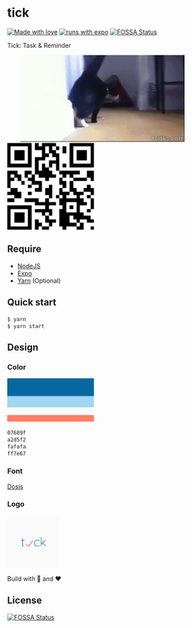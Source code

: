 # tick

[![Made with love](https://img.shields.io/badge/made-with%20❤️-blue)](https://github.com/cuongw)
[![runs with expo](https://img.shields.io/badge/Runs%20with%20Expo-000.svg?style=flat-square&logo=EXPO&labelColor=f3f3f3&logoColor=000)](https://expo.io/)
[![FOSSA Status](https://app.fossa.io/api/projects/git%2Bgithub.com%2F500lab%2Ftick.svg?type=shield)](https://app.fossa.io/projects/git%2Bgithub.com%2F500lab%2Ftick?ref=badge_shield)

Tick: Task & Reminder

<span style="margin: 30px"><img src="./images/cat.gif" height=200 /></span>
<a href="https://expo.io/@cuongndt/tick"><img src="./images/qr_code.png" height=200 /></a>

## Require

- [NodeJS](https://nodejs.org/en/)
- [Expo](https://expo.io/)
- [Yarn](https://yarnpkg.com/lang/en/) (Optional)

## Quick start

```shell
$ yarn
$ yarn start
```
## Design

### Color

<a href="https://colorhunt.co/palette/66990">
  <img src="./images/Color_Palette.png" width="200"/>
</a>

```
07689f
a2d5f2
fafafa
ff7e67
```

### Font

[Dosis](https://fonts.google.com/specimen/Dosis)

### Logo

<img src="./images/logo.png" width="120"/>

Build with 🙌 and ❤️


## License
[![FOSSA Status](https://app.fossa.io/api/projects/git%2Bgithub.com%2F500lab%2Ftick.svg?type=large)](https://app.fossa.io/projects/git%2Bgithub.com%2F500lab%2Ftick?ref=badge_large)